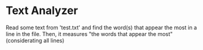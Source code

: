 # Text Analyzer

Read some text from 'test.txt' and find the word(s) that appear the most in a line in the file.
Then, it measures "the words that appear the most" (considerating all lines)
